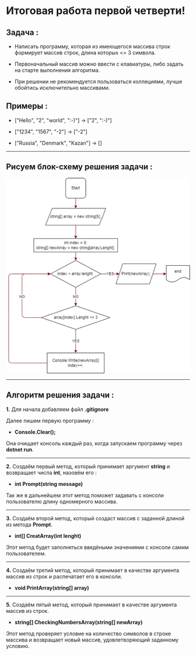 # Итоговая работа первой четверти!
## **Задача :** 

* Написать программу, которая из имеющегося массива строк формирует массив строк, длина которых <= 3 символа.

* Первоначальный массив можно ввести с клавиатуры, либо задать на старте выполнения алгоритма.

* При решении не рекомендуется пользоваться коллециями, лучше обойтись исключительно массивами.

## **Примеры :**

* ["Hello", "2", "world", ":-)"] -> ["2", ":-)"]

* ["1234", "1567", "-2"] -> ["-2"]

* ["Russia", "Denmark", "Kazan"] -> []

***

## **Рисуем блок-схему решения задачи :**

![picture1](BlockScheme_finalWork.png)

***

## **Алгоритм решения задачи :**

**1.** Для начала добавляем файл **.gitignore** 

Далее пишем первую программу :

* **Console.Clear();** 

Она очищает консоль каждый раз, когда запускаем программу через **dotnet run**.

***

**2.** Создаём первый метод, который принимает аргумент **string** и возвращает числа **int**, назовём его :

* **int Prompt(string message)**

Так же в дальнейшем этот метод поможет задавать с консоли пользователю длину одномерного массива.

***

**3.** Создаём второй метод, который создаcт массив с заданной длиной из метода **Prompt**.

* **int[] CreatArray(int lenght)**

Этот метод будет заполняться введёными значениями с консоли самим пользователем.

***

**4.** Создаём третий метод, который принимает в качестве аргумента массив из строк и распечатает его в консоли.

* **void PrintArray(string[] array)**

***

**5.** Создаём пятый метод, который принимает в качестве аргумента массив из строк.

* **string[] CheckingNumbersArray(string[] newArray)**

Этот метод проверяет условие на количество символов в строке массива и возвращает новый массив, удовлетворяющий заданному условию.